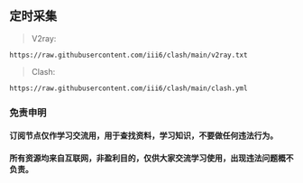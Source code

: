 ## 定时采集


> V2ray:
```
https://raw.githubusercontent.com/iii6/clash/main/v2ray.txt
```

> Clash:
```
https://raw.githubusercontent.com/iii6/clash/main/clash.yml
```

### 免责申明

#### 订阅节点仅作学习交流用，用于查找资料，学习知识，不要做任何违法行为。
#### 所有资源均来自互联网，非盈利目的，仅供大家交流学习使用，出现违法问题概不负责。
